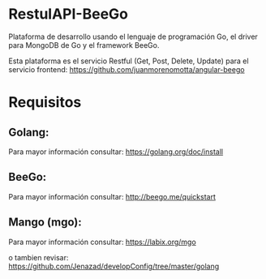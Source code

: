 # RestulAPI-BeeGo

Plataforma de desarrollo usando el lenguaje de programación Go, el driver para MongoDB de Go y el framework BeeGo.

Esta plataforma es el servicio Restful (Get, Post, Delete, Update) para el servicio frontend: https://github.com/juanmorenomotta/angular-beego

# Requisitos

## Golang:

Para mayor información consultar: https://golang.org/doc/install

## BeeGo:

Para mayor información consultar: http://beego.me/quickstart

## Mango (mgo):

Para mayor información consultar: https://labix.org/mgo

o tambien revisar: https://github.com/Jenazad/developConfig/tree/master/golang
